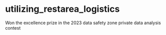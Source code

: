 # utilizing_restarea_logistics
Won the excellence prize in the 2023 data safety zone private data analysis contest
